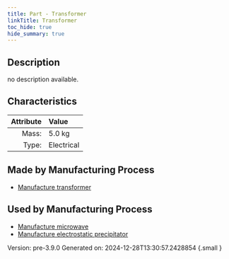 ```yaml
---
title: Part - Transformer
linkTitle: Transformer
toc_hide: true
hide_summary: true
---
```


## Description
no description available.

## Characteristics

| Attribute      | Value |
|--------:|:------|
|Mass:|5.0 kg|
|Type:|Electrical|

## Made by Manufacturing Process

- [Manufacture transformer](/docs/definitions/process/manufacture-transformer)

## Used by Manufacturing Process

- [Manufacture microwave](/docs/definitions/process/manufacture-microwave)
- [Manufacture electrostatic precipitator](/docs/definitions/process/manufacture-electrostatic-precipitator)


Version: pre-3.9.0 Generated on: 2024-12-28T13:30:57.2428854
{.small }

